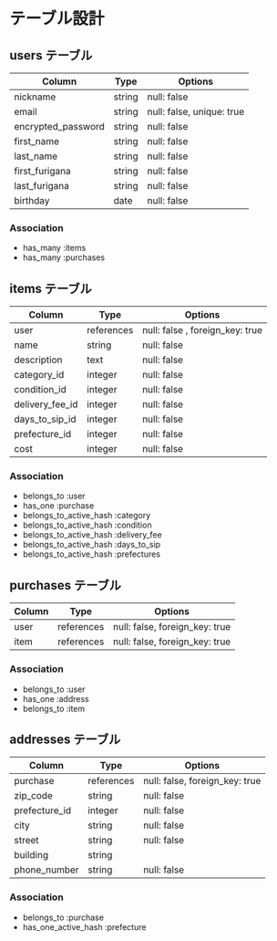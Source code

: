 # テーブル設計

## users テーブル

| Column             | Type   | Options                   |
| ------------------ | ------ | ------------------------- |
| nickname           | string | null: false               |
| email              | string | null: false, unique: true |
| encrypted_password | string | null: false               |
| first_name         | string | null: false               |
| last_name          | string | null: false               |
| first_furigana     | string | null: false               |
| last_furigana      | string | null: false               |
| birthday           | date   | null: false               |

### Association

- has_many :items
- has_many :purchases

## items テーブル

| Column          | Type       | Options                         |
| --------------- | ---------- | ------------------------------- |
| user            | references | null: false , foreign_key: true |
| name            | string     | null: false                     |
| description     | text       | null: false                     |
| category_id     | integer    | null: false                     |
| condition_id    | integer    | null: false                     |
| delivery_fee_id | integer    | null: false                     |
| days_to_sip_id  | integer    | null: false                     |
| prefecture_id   | integer    | null: false                     |
| cost            | integer    | null: false                     |

### Association

- belongs_to :user
- has_one :purchase
- belongs_to_active_hash :category
- belongs_to_active_hash :condition
- belongs_to_active_hash :delivery_fee
- belongs_to_active_hash :days_to_sip
- belongs_to_active_hash :prefectures

## purchases テーブル

| Column | Type       | Options                        |
| ------ | ---------- | ------------------------------ |
| user   | references | null: false, foreign_key: true |
| item   | references | null: false, foreign_key: true |

### Association

- belongs_to :user
- has_one :address
- belongs_to :item

## addresses テーブル

| Column        | Type       | Options                        |
| ------------- | ---------- | ------------------------------ |
| purchase      | references | null: false, foreign_key: true |
| zip_code      | string     | null: false                    |
| prefecture_id | integer    | null: false                    |
| city          | string     | null: false                    |
| street        | string     | null: false                    |
| building      | string     |                                |
| phone_number  | string     | null: false                    |

### Association

- belongs_to :purchase
- has_one_active_hash :prefecture
